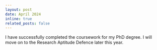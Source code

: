 ```yaml
---
layout: post
date: April 2024
inline: true
related_posts: false
---
```


I have successfully completed the coursework for my PhD degree. I will move on to the Research Aptitude Defence later this year.